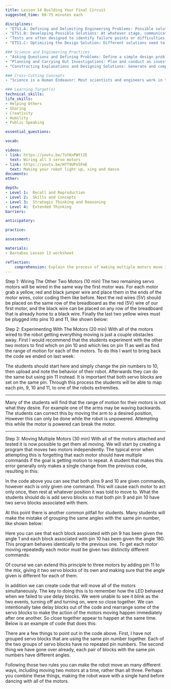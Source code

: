 ```yaml
---
title: Lesson 14 Building Your Final Circuit
suggested_time: 60-75 minutes each

disciplines: 
- "ETS1.A: Defining and Delimiting Engineering Problems: Possible solutions to a problem are limited by available materials and resources (constraints). The success of a designed solution is determined by considering the desired features of a solution (criteria). Different proposals for solutions can be compared on the basis of how well each one meets the specified criteria for success or how well each takes the constraints into account. (3-5-ETS1-1)"
- "ETS1.B: Developing Possible Solutions: At whatever stage, communicating with peers about proposed solutions is an important part of the design process, and shared ideas can lead to improved designs. (3-5-ETS1-2)"
- "Tests are often designed to identify failure points or difficulties, which suggest the elements of the design that need to be improved. (3-5-ETS1-3)"
- "ETS1.C: Optimizing the Design Solution: Different solutions need to be tested in order to determine which of them best solves the problem, given the criteria and the constraints. (3-5-ETS1-3)"

### Science and Engineering Practices
- "Asking Questions and Defining Problems: Define a simple design problem that can be solved through the development of an object, tool, process, or system and includes several criteria for success and constraints on materials, time, or cost. (3-5-ETS1-1)"
- "Planning and Carrying Out Investigations: Plan and conduct an investigation collaboratively to produce data to serve as the basis for evidence, using fair tests in which variables are controlled and the number of trials considered. (3-5-ETS1-3)"
- "Constructing Explanations and Designing Solutions: Generate and compare multiple solutions to a problem based on how well they meet the criteria and constraints of the design problem. (3-5-ETS1-2)"

### Cross-Cutting Concepts
- "Science is a Human Endeavor: Most scientists and engineers work in teams. (4-PS3-4)"

### Learning Target(s)
technical_skills:
life_skills:
- Helping Others
- Sharing
- Creativity
- Humility
- Public Speaking

essential_questions: 

vocab:

videos:
- link: https://youtu.be/7oYKnPWtt2E
  text: Wiring all 3 servo motors
- link: https://youtu.be/HYT9UPo5FmE
  text: Making your robot light up, sing and dance
documents:
other:

depth:
- Level 1:  Recall and Reproduction
- Level 2:  Skills and Concepts
- Level 3:  Strategic Thinking and Reasoning
- Level 4:  Extended Thinking
barriers: 

anticipatory:

practice:

assessment:

materials:
- Barnabas Lesson 13 worksheet

reflection:
    comprehension: Explain the process of making multiple motors move in the same code. What are some common mistakes that must be avoided?
---
```


Step 1:  Wiring The Other Two Motors (10 min)
The two remaining servo motors will be wired in the same way the first motor was. For each motor grab a yellow, red and black jumper wire and place them in the ends of the motor wires, color coding them like before. Next the red wires (5V) should be placed on the same row of the breadboard as the red (5V) wire of our first motor, and the black wire can be placed on any row of the breadboard that is already home to a black wire. Finally the last two yellow wires must be plugged into pins 10 and 11,  like shown below:
  

Step 2: Experimenting With The Motors (20 min)
With all of the motors wired to the robot getting everything moving is just a couple obstacles away. First I would recommend that the students experiment with the other two motors to find which on pin 10 and which lies on pin 11 as well as find the range of motion for each of the motors. To do this I want to bring back the code we ended on last week:
  

The students should start here and simply change the pin numbers to 10, then upload and note the behavior of their robot. Afterwards they can do the same but using pin 11 instead. It is important that both servo blocks are set on the same pin. Through this process the students will be able to map each pin, 9, 10 and 11, to one of the robots extremities. 


________________


  

Many of the students will find that the range of motion for their motors is not what they desire. For example one of the arms may be waving backwards. The students can correct this by moving the arm to a desired position, However this can only be done while the robot is unpowered. Attempting this while the motor is powered can break the motor.
________________


Step 3: Moving Multiple Motors (30 min)
With all of the motors attached and tested it is now possible to get them all moving. We will start by creating a program that moves two motors independently. The typical error when attempting this is forgetting that each motor should have multiple commands if the goal is getting motion to repeat. A student that makes this error generally only makes a single change from the previous code, resulting in this:
  

In the code above you can see that both pins 9 and 10 are given commands, however each is only given one command. This will cause each motor to act only once, then rest at whatever position it was told to move to. What the students should do is add servo blocks so that both pin 9 and pin 10 have two servo blocks associated with them.


At this point there is another common pitfall for students. Many students will make the mistake of grouping the same angles with the same pin number, like shown below:
  

Here you can see that each block associated with pin 9 has been given the angle 1 and each block associated with pin 10 has been given the angle 180. This program behaves identically to the previous one. To get each motor moving repeatedly each motor must be given two distinctly different commands:
  

Of course we can extend this principle to three motors by adding pin 11 to the mix, giving it two servo blocks of its own and making sure that the angle given is different for each of them.


In addition we can create code that will move all of the motors simultaneously. The key to doing this is to remember how the LED behaved when we failed to use delay blocks. We were unable to see it blink as the two events, turning off and turning on, were so close together. We can intentionally take delay blocks out of the code and rearrange some of the servo blocks to make the action of the motors moving happen immediately after one another. So close together appear to happen at the same time. Below is an example of code that does this:
  

There are a few things to point out in the code above. First, I have not grouped servo blocks that are using the same pin number together. Each of the two groups of servo blocks have no repeated pin numbers. The second thing we have gone over already, each pair of blocks with the same pin numbers have different angles.


Following those two rules you can make the robot move an many different ways, including moving two motors at a time, rather than all three. Perhaps you combine these things, making the robot wave with a single hand before dancing with all of the motors.